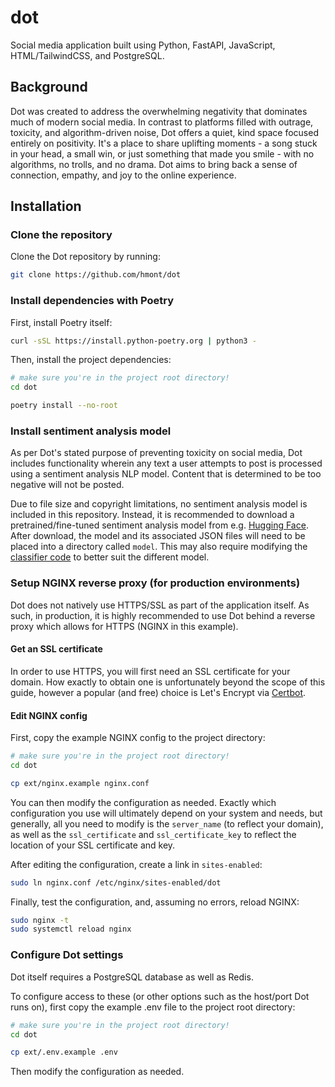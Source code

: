# dot
Social media application built using Python, FastAPI, JavaScript, HTML/TailwindCSS, and PostgreSQL.

## Background
Dot was created to address the overwhelming negativity that dominates much of modern social media. In contrast to platforms filled with outrage, toxicity, and algorithm-driven noise, Dot offers a quiet, kind space focused entirely on positivity. It's a place to share uplifting moments - a song stuck in your head, a small win, or just something that made you smile - with no algorithms, no trolls, and no drama. Dot aims to bring back a sense of connection, empathy, and joy to the online experience.

## Installation
### Clone the repository
Clone the Dot repository by running:
```bash
git clone https://github.com/hmont/dot
```

### Install dependencies with Poetry
First, install Poetry itself:
```bash
curl -sSL https://install.python-poetry.org | python3 -
```

Then, install the project dependencies:
```bash
# make sure you're in the project root directory!
cd dot

poetry install --no-root
```

### Install sentiment analysis model
As per Dot's stated purpose of preventing toxicity on social media, Dot includes functionality wherein any text a user attempts to post is processed using a sentiment analysis NLP model. Content that is determined to be too negative will not be posted.

Due to file size and copyright limitations, no sentiment analysis model is included in this repository. Instead, it is recommended to download a pretrained/fine-tuned sentiment analysis model from e.g. [Hugging Face](https://huggingface.co/). After download, the model and its associated JSON files will need to be placed into a directory called `model`. This may also require modifying the [classifier code](https://github.com/hmont/dot/blob/main/adapters/classifier.py) to better suit the different model.

### Setup NGINX reverse proxy (for production environments)
Dot does not natively use HTTPS/SSL as part of the application itself. As such, in production, it is highly recommended to use Dot behind a reverse proxy which allows for HTTPS (NGINX in this example).

#### Get an SSL certificate
In order to use HTTPS, you will first need an SSL certificate for your domain. How exactly to obtain one is unfortunately beyond the scope of this guide, however a popular (and free) choice is Let's Encrypt via [Certbot](https://certbot.eff.org/).

#### Edit NGINX config
First, copy the example NGINX config to the project directory:
```bash
# make sure you're in the project root directory!
cd dot

cp ext/nginx.example nginx.conf
```
You can then modify the configuration as needed. Exactly which configuration you use will ultimately depend on your system and needs, but generally, all you need to modify is the `server_name` (to reflect your domain), as well as the `ssl_certificate` and `ssl_certificate_key` to reflect the location of your SSL certificate and key.

After editing the configuration, create a link in `sites-enabled`:
```bash
sudo ln nginx.conf /etc/nginx/sites-enabled/dot
```
Finally, test the configuration, and, assuming no errors, reload NGINX:
```bash
sudo nginx -t
sudo systemctl reload nginx
```

### Configure Dot settings
Dot itself requires a PostgreSQL database as well as Redis.

To configure access to these (or other options such as the host/port Dot runs on), first copy the example .env file to the project root directory:
```bash
# make sure you're in the project root directory!
cd dot

cp ext/.env.example .env
```

Then modify the configuration as needed.
